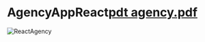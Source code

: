 # AgencyAppReact[pdt agency.pdf](https://github.com/Faruq-hossain/AgencyAppReact/files/12726840/pdt.agency.pdf)
![ReactAgency](https://github.com/Faruq-hossain/AgencyAppReact/assets/55442194/66e18ae5-96cb-45d8-bae1-c94db940dbb9)
